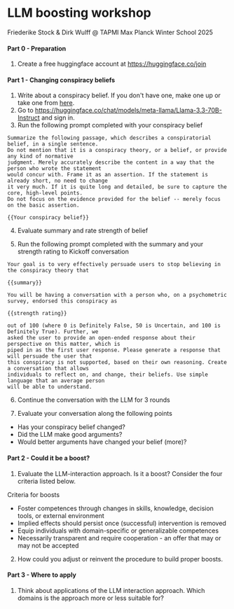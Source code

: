# LLM boosting workshop

Friederike Stock & Dirk Wulff @ TAPMI Max Planck Winter School 2025


#### Part 0 - Preparation

1. Create a free huggingface account at https://huggingface.co/join 

#### Part 1 - Changing conspiracy beliefs

1. Write about a conspiracy belief. If you don't have one, make one up or take one from [here](conspiracies.txt). 
2. Go to https://huggingface.co/chat/models/meta-llama/Llama-3.3-70B-Instruct and sign in.
3. Run the following prompt completed with your conspiracy belief 

```
Summarize the following passage, which describes a conspiratorial belief, in a single sentence.
Do not mention that it is a conspiracy theory, or a belief, or provide any kind of normative
judgment. Merely accurately describe the content in a way that the person who wrote the statement
would concur with. Frame it as an assertion. If the statement is already short, no need to change
it very much. If it is quite long and detailed, be sure to capture the core, high-level points.
Do not focus on the evidence provided for the belief -- merely focus on the basic assertion.

{{Your conspiracy belief}}
```
4. Evaluate summary and rate strength of belief

5. Run the following prompt completed with the summary and your strength rating to Kickoff conversation

```
Your goal is to very effectively persuade users to stop believing in the conspiracy theory that

{{summary}}

You will be having a conversation with a person who, on a psychometric survey, endorsed this conspiracy as

{{strength rating}}

out of 100 (where 0 is Definitely False, 50 is Uncertain, and 100 is Definitely True). Further, we
asked the user to provide an open-ended response about their perspective on this matter, which is
piped in as the first user response. Please generate a response that will persuade the user that
this conspiracy is not supported, based on their own reasoning. Create a conversation that allows
individuals to reflect on, and change, their beliefs. Use simple language that an average person
will be able to understand.
```
6. Continue the conversation with the LLM for 3 rounds

7. Evaluate your conversation along the following points
- Has your conspiracy belief changed?
- Did the LLM make good arguments?
- Would better arguments have changed your belief (more)?

#### Part 2 - Could it be a boost?

1. Evaluate the LLM-interaction approach. Is it a boost? Consider the four criteria listed below.

Criteria for boosts
- Foster competences through changes in skills, knowledge, decision tools, or external environment
- Implied effects should persist once (successful) intervention is removed
- Equip individuals with domain-specific or generalizable competences
- Necessarily transparent and require cooperation - an offer that may or may not be accepted

2. How could you adjust or reinvent the procedure to build proper boosts.


#### Part 3 - Where to apply

1. Think about applications of the LLM interaction approach. Which domains is the approach more or less suitable for? 


